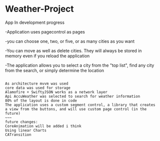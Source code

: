 # Weather-Project

App In development progress

-Application uses pagecontrol as pages

-you can choose one, two, or five, or as many cities as you want

-You can move as well as delete cities. They will always be stored in memory even if you reload the application

-The application allows you to select a city from the "top list", find any city from the search, or simply determine the location

~~~~

As architecture mvvm was used
core data was used for storage
Alamofire + SwiftyJSON works as a network layer
Api AccuWeather was selected to search for weather information
80% of the layout is done in code
The application uses a custom segment control, a library that creates a view from the buttons, and will use custom page control (in the future)
~~~
future changes:
CoreAnimation will be added i think
Using linear Charts
CATransition
